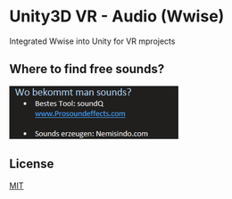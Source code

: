 # Unity3D VR - Audio (Wwise)
Integrated Wwise into Unity for VR mprojects

## Where to find free sounds?
![img.png](img.png)

## License
[MIT](https://choosealicense.com/licenses/mit/)
